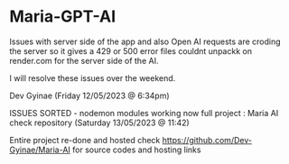 # Maria-GPT-AI
Issues with server side of the app and also Open AI requests are croding the server so it gives a 429 or 500 error
files couldnt unpackk on render.com for the server side of the AI.

I will resolve these issues over the weekend.


Dev Gyinae (Friday 12/05/2023  @ 6:34pm)


ISSUES SORTED - nodemon modules working now 
full project : Maria AI 
check repository
(Saturday 13/05/2023 @ 11:42)


Entire project re-done and hosted check https://github.com/Dev-Gyinae/Maria-AI for source codes and hosting links 
